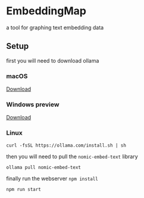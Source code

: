 # EmbeddingMap
a tool for graphing text embedding data

## Setup 
first you will need to download ollama
### macOS

[Download](https://ollama.com/download/Ollama-darwin.zip)

### Windows preview

[Download](https://ollama.com/download/OllamaSetup.exe)

### Linux

```
curl -fsSL https://ollama.com/install.sh | sh
```

then you will need to pull the `nomic-embed-text` library

```ollama pull nomic-embed-text```

finally run the webserver
```npm install```

```npm run start```